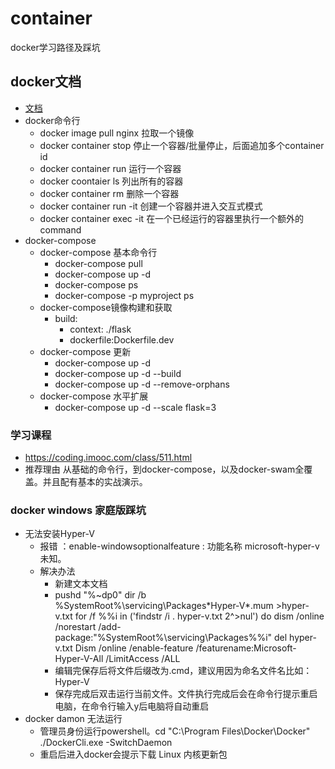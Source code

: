 # container
docker学习路径及踩坑 

## docker文档
+ [文档](https://dockertips.readthedocs.io/en/latest/)
+ docker命令行
    + docker image pull nginx 拉取一个镜像
    + docker container stop 停止一个容器/批量停止，后面追加多个container id
    + docker container run 运行一个容器
    + docker coontaier ls 列出所有的容器
    + docker container rm 删除一个容器
    + docker container run -it 创建一个容器并进入交互式模式
    + docker container exec -it 在一个已经运行的容器里执行一个额外的command
+ docker-compose
    + docker-compose 基本命令行
        + docker-compose pull
        + docker-compose up -d
        + docker-compose ps 
        + docker-compose -p myproject ps 
    + docker-compose镜像构建和获取
        + build: 
            + context: ./flask
            + dockerfile:Dockerfile.dev
    + docker-compose 更新
        + docker-compose up -d
        + docker-compose up -d --build 
        + docker-compose up -d --remove-orphans
    + docker-compose 水平扩展
        + docker-compose up -d --scale flask=3

### 学习课程 
+ https://coding.imooc.com/class/511.html
+ 推荐理由 从基础的命令行，到docker-compose，以及docker-swam全覆盖。并且配有基本的实战演示。

### docker windows 家庭版踩坑
+ 无法安装Hyper-V
    + 报错 ：enable-windowsoptionalfeature : 功能名称 microsoft-hyper-v 未知。
    + 解决办法
        + 新建文本文档
        + pushd "%~dp0"
          dir /b %SystemRoot%\servicing\Packages\*Hyper-V*.mum >hyper-v.txt
          for /f %%i in ('findstr /i . hyper-v.txt 2^>nul') do dism /online /norestart /add-package:"%SystemRoot%\servicing\Packages\%%i"
          del hyper-v.txt
          Dism /online /enable-feature /featurename:Microsoft-Hyper-V-All /LimitAccess /ALL
        + 编辑完保存后将文件后缀改为.cmd，建议用因为命名文件名比如：Hyper-V
        + 保存完成后双击运行当前文件。文件执行完成后会在命令行提示重启电脑，在命令行输入y后电脑将自动重启
+ docker damon 无法运行
    + 管理员身份运行powershell。cd "C:\Program Files\Docker\Docker"  ./DockerCli.exe -SwitchDaemon
    + 重启后进入docker会提示下载 Linux 内核更新包
    
